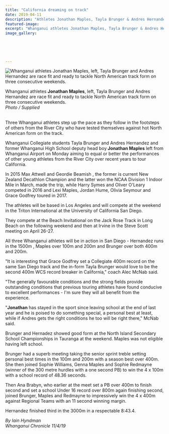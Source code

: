 ```yaml
---
title: "California dreaming on track"
date: 2019-04-11
description: "Athletes Jonathan Maples, Tayla Brunger & Andres Hernandez are ready to tackle North American track..."
featured-image: 
excerpt: "Whanganui athletes Jonathan Maples, Tayla Brunger & Andres Hernandez are race fit and ready to tackle North American track form on three consecutive weekends."
image_gallery:
    
    
    
    
    
---
```


<p><img src="https://www.nzherald.co.nz/resizer/98reFEsrYgLp9dwBUYaqzfRqo4s=/620x349/smart/filters:quality(70)/arc-anglerfish-syd-prod-nzme.s3.amazonaws.com/public/I47ULZ7YPVHJZD4QUEUQYQDMAI.jpg" alt="Whanganui athletes Jonathan Maples, left, Tayla Brunger and Andres Hernandez are race fit and ready to tackle North American track form on three consecutive weekends." /></p>
<p><span>Whanganui athletes <strong>Jonathan Maples</strong>, left, Tayla Brunger and Andres Hernandez are race fit and ready to tackle North American track form on three consecutive weekends.</span><br /><em>Photo / Supplied</em></p>
<p class="element element-paragraph"><br />Three Whanganui athletes step up the pace as they follow in the footsteps of others from the River City who have tested themselves against hot North American form on the track.</p>
<p class="element element-paragraph">Whanganui Collegiate students Tayla Brunger and Andres Hernandez and former Whanganui High School deputy head boy<strong> Jonathan Maples</strong> left from Whanganui Airport on Monday aiming to equal or better the performances of other young athletes from the River City over recent years to tour California.</p>
<p class="element element-paragraph">In 2015 Max Attwell and Geordie Beamish , the former is current New Zealand Decathlon Champion and the latter won the NCAA Division 1 Indoor Mile in March, made the trip, while Harry Symes and Oliver O'Leary competed in 2016 and Lexi Maples, Jordan Hume, Olivia Seymour and Grace Godfrey toured in 2017.</p>
<p class="element element-paragraph">The athletes will be based in Los Angeles and will compete at the weekend in the Triton International at the University of California San Diego.</p>
<p class="element element-paragraph">They compete at the Beach Invitational on the Jack Rose Track in Long Beach on the following weekend and then at Irvine in the Steve Scott meeting on April 26-27.</p>
<p class="element element-paragraph">All three Whanganui athletes will be in action in San Diego - Hernandez runs in the 1500m , Maples over 100m and 200m and Brunger over both 400m and 200m.</p>
<p class="element element-paragraph">"It is interesting that Grace Godfrey set a Collegiate 400m record on the same San Diego track and the in-form Tayla Brunger would love to be the second 400m WCS record breaker in California," coach Alec McNab said.</p>
<p class="element element-paragraph">"The generally favourable conditions and the strong fields provide outstanding conditions that previous touring athletes have found conducive to excellent performances - I'm sure they will all benefit from the experience.</p>
<p class="element element-paragraph">"<strong>Jonathan</strong> has stayed in the sport since leaving school at the end of last year and he is poised to do something special, a personal best at least, while if Andres gets the right conditions he too will be right there," McNab said.</p>
<p class="element element-paragraph">Brunger and Hernadez showed good form at the North Island Secondary School Championships in Tauranga at the weekend. Maples was not eligible having left school.</p>
<p class="element element-paragraph">Brunger had a superb meeting taking the senior sprint treble setting personal best times in the 100m and 200m with a season best over 400m. She then joined Sophie Williams, Genna Maples and Sophie Redmayne (winner of the 300 metre hurdles with a one second PB) to win the 4 x 100m with a school record of 48.36 seconds.</p>
<p class="element element-paragraph">Then Ana Brabyn, who earlier at the meet set a PB over 400m to finish second and set a school Under 16 record over 800m again finishing second, joined Brunger, Maples and Redmayne to impressively win the 4 x 400m against Regional Teams with an 11 second winning margin.</p>
<p class="element element-paragraph">Hernandez finished third in the 3000m in a respectable 8:43.4.</p>
<p class="element element-paragraph"><em>By Iain Hyndman</em><br /><em>Whanganui Chronicle 11/4/19</em></p>

